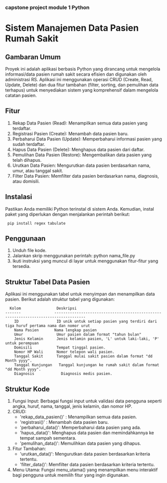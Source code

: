 ### capstone project module 1 Python
# Sistem Manajemen Data Pasien Rumah Sakit

## Gambaran Umum
Proyek ini adalah aplikasi berbasis Python yang dirancang untuk mengelola informasi/data pasien rumah sakit secara efisien dan digunakan oleh administrasi RS. Aplikasi ini menggunakan operasi CRUD (Create, Read, Update, Delete) dan dua fitur tambahan (filter, sorting, dan pemulihan data terhapus) untuk menyediakan sistem yang komprehensif dalam mengelola catatan pasien.

## Fitur
1. Rekap Data Pasien (Read): Menampilkan semua data pasien yang terdaftar.
2. Registrasi Pasien (Create): Menambah data pasien baru.
3. Perbaharui Data Pasien (Update): Memperbaharui informasi pasien yang sudah terdaftar.
4. Hapus Data Pasien (Delete): Menghapus data pasien dari daftar.
5. Pemulihan Data Pasien (Restore): Mengembalikan data pasien yang telah dihapus.
6. Urutkan Data Pasien: Mengurutkan data pasien berdasarkan nama, umur, atau tanggal sakit.
7. Filter Data Pasien: Memfilter data pasien berdasarkan nama, diagnosis, atau domisili.
   
## Instalasi
Pastikan Anda memiliki Python terinstal di sistem Anda. Kemudian, instal paket yang diperlukan dengan menjalankan perintah berikut:

     pip install regex tabulate

## Penggunaan
1. Unduh file kode.
2. Jalankan skrip menggunakan perintah: python nama_file.py
3. Ikuti instruksi yang muncul di layar untuk menggunakan fitur-fitur yang tersedia.

## Struktur Tabel Data Pasien
Aplikasi ini menggunakan tabel untuk menyimpan dan menampilkan data pasien. Berikut adalah struktur tabel yang digunakan:

      Kolom                Deskripsi 
    -------               ------------------------------------------------------------------------------------
        ID                 ID unik untuk setiap pasien yang terdiri dari tiga huruf pertama nama dan nomor urut 
        Nama Pasien	      Nama lengkap pasien
        Umur               Umur pasien dalam format "tahun bulan"
        Jenis Kelamin      Jenis kelamin pasien, 'L' untuk laki-laki, 'P' untuk perempuan
        Domisili	       Tempat tinggal pasien.
        Nomor HP Wali      Nomor telepon wali pasien.
        Tanggal Sakit      Tanggal mulai sakit pasien dalam format "dd Month yyyy".
        Tanggal Kunjungan   Tanggal kunjungan ke rumah sakit dalam format "dd Month yyyy".
        Diagnosis	         Diagnosis medis pasien.
    

## Struktur Kode
1. Fungsi Input: Berbagai fungsi input untuk validasi data pengguna seperti angka, huruf, nama, tanggal, jenis kelamin, dan nomor HP.
2. CRUD:
   - 'rekap_data_pasien()' : Menampilkan semua data pasien.
   - 'registrasi()' : Menambah data pasien baru.
   - 'perbaharui_data()': Memperbaharui data pasien yang ada.
   - 'hapus_data()': Menghapus data pasien dan memindahkannya ke tempat sampah sementara.
   - 'pemulihan_data()': Memulihkan data pasien yang dihapus.
3. Fitur Tambahan:
   - 'urutkan_data()': Mengurutkan data pasien berdasarkan kriteria tertentu.
   - 'filter_data()': Memfilter data pasien berdasarkan kriteria tertentu.
4. Menu Utama: Fungsi menu_utama() yang menampilkan menu interaktif bagi pengguna untuk memilih fitur yang ingin digunakan.

